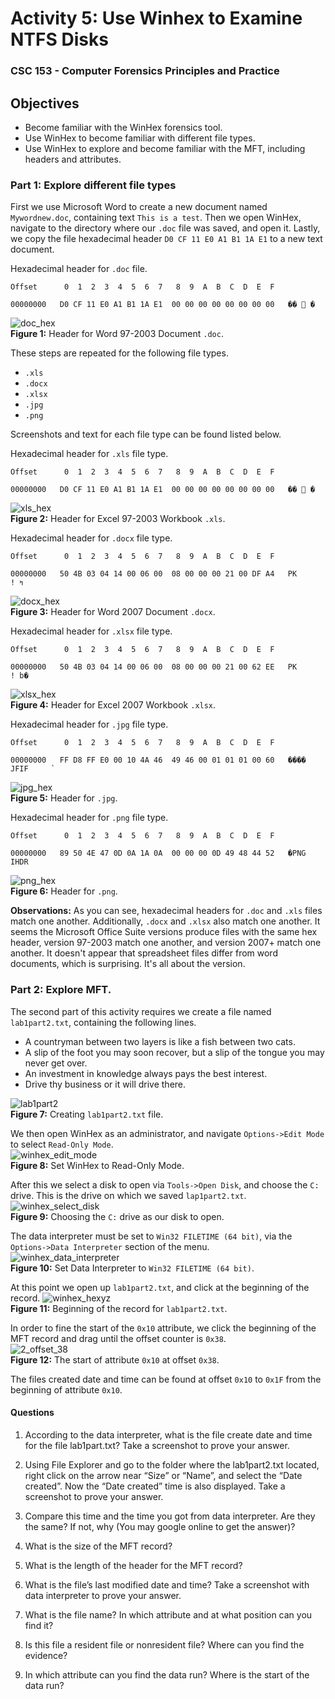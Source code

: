 # Activity 5: Use Winhex to Examine NTFS Disks  
### CSC 153 - Computer Forensics Principles and Practice  

## Objectives  
* Become familiar with the WinHex forensics tool.
* Use WinHex to become familiar with different file types.
* Use WinHex to explore and become familiar with the MFT, including headers and attributes.


### Part 1: Explore different file types

First we use Microsoft Word to create a new document named `Mywordnew.doc`, containing text `This is a test`. Then we open WinHex, navigate to the directory where our `.doc` file was saved, and open it. Lastly, we copy the file  hexadecimal header `D0 CF 11 E0 A1 B1 1A E1` to a new text document.  

Hexadecimal header for `.doc` file.  
```
Offset      0  1  2  3  4  5  6  7   8  9  A  B  C  D  E  F

00000000   D0 CF 11 E0 A1 B1 1A E1  00 00 00 00 00 00 00 00   �� ࡱ �  
```  

![doc_hex](./images/doc_hex.png)  
**Figure 1:** Header for Word 97-2003 Document `.doc`.  

These steps are repeated for the following file types.    
* `.xls`
* `.docx`
* `.xlsx`
* `.jpg`
* `.png`  

Screenshots and text for each file type can be found listed below.


Hexadecimal header for `.xls` file type.
```
Offset      0  1  2  3  4  5  6  7   8  9  A  B  C  D  E  F

00000000   D0 CF 11 E0 A1 B1 1A E1  00 00 00 00 00 00 00 00   �� ࡱ �  
```  

![xls_hex](./images/xls_hex.png)  
**Figure 2:** Header for Excel 97-2003 Workbook `.xls`.  

Hexadecimal header for  `.docx` file type.
```
Offset      0  1  2  3  4  5  6  7   8  9  A  B  C  D  E  F

00000000   50 4B 03 04 14 00 06 00  08 00 00 00 21 00 DF A4   PK          ! ߤ
```  

![docx_hex](./images/docx_hex.png)  
**Figure 3:** Header for Word 2007 Document `.docx`.  

Hexadecimal header for  `.xlsx` file type.
```
Offset      0  1  2  3  4  5  6  7   8  9  A  B  C  D  E  F

00000000   50 4B 03 04 14 00 06 00  08 00 00 00 21 00 62 EE   PK          ! b�
```  

![xlsx_hex](./images/xlsx_hex.png)  
**Figure 4:** Header for Excel 2007 Workbook `.xlsx`.  

Hexadecimal header for  `.jpg` file type.  
```
Offset      0  1  2  3  4  5  6  7   8  9  A  B  C  D  E  F

00000000   FF D8 FF E0 00 10 4A 46  49 46 00 01 01 01 00 60   ����  JFIF     `
```  

![jpg_hex](./images/jpg_hex.png)  
**Figure 5:** Header for `.jpg`.


Hexadecimal header for `.png` file type.  
```  
Offset      0  1  2  3  4  5  6  7   8  9  A  B  C  D  E  F

00000000   89 50 4E 47 0D 0A 1A 0A  00 00 00 0D 49 48 44 52   �PNG        IHDR
```  

![png_hex](./images/png_hex.png)  
**Figure 6:** Header for `.png`.


**Observations:** As you can see, hexadecimal headers for `.doc` and `.xls` files match one another. Additionally, `.docx` and `.xlsx` also match one another. It seems the Microsoft Office Suite versions produce files with the same hex header, version 97-2003 match one another, and version 2007+ match one another. It doesn't appear that spreadsheet files differ from word documents, which is surprising. It's all about the version.  



### Part 2: Explore MFT.  
The second part of this activity requires we create a file named `lab1part2.txt`, containing the following lines.  
* A countryman between two layers is like a fish between two cats.
* A slip of the foot you may soon recover, but a slip of the tongue you may never get over.
* An investment in knowledge always pays the best interest.
* Drive thy business or it will drive there.

![lab1part2](./images/lab1part2.png)  
**Figure 7:** Creating `lab1part2.txt` file.  

We then open WinHex as an administrator, and navigate `Options->Edit Mode` to select `Read-Only Mode`.  
![winhex_edit_mode](./images/winhex_edit_mode.png)  
**Figure 8:** Set WinHex to Read-Only Mode.  


After this we select a disk to open via `Tools->Open Disk`, and choose the `C:` drive. This is the drive on which we saved `lap1part2.txt`.  
![winhex_select_disk](./images/winhex_select_disk.png)  
**Figure 9:** Choosing the `C:` drive as our disk to open.  


The data interpreter must be set to `Win32 FILETIME (64 bit)`, via the `Options->Data Interpreter` section of the menu.  
![winhex_data_interpreter](./images/winhex_data_interpreter.png)  
**Figure 10:** Set Data Interpreter to `Win32 FILETIME (64 bit)`.


At this point we open up `lab1part2.txt`, and click at the beginning of the record.
![winhex_hexyz](./images/winhex_hexyz.png)  
**Figure 11:** Beginning of the record for `lab1part2.txt`.


In order to fine the start of the `0x10` attribute, we click the beginning of the MFT record and drag until the offset counter is `0x38`.  
![2_offset_38](./images/2_offset_38.png)  
**Figure 12:** The start of attribute `0x10` at offset `0x38`.  

The files created date and time can be found at offset `0x10` to `0x1F` from the beginning of attribute `0x10`.  



#### Questions  

1. According to the data interpreter, what is the file create date and time for the file lab1part.txt?
Take a screenshot to prove your answer.  

2. Using File Explorer and go to the folder where the lab1part2.txt located, right click on the arrow
near “Size” or “Name”, and select the “Date created”. Now the “Date created” time is also
displayed. Take a screenshot to prove your answer.

3. Compare this time and the time you got from data interpreter. Are they the same? If not, why
(You may google online to get the answer)?

4. What is the size of the MFT record?

5. What is the length of the header for the MFT record?

6. What is the file’s last modified date and time? Take a screenshot with data interpreter to prove
your answer.

7. What is the file name? In which attribute and at what position can you find it?

8. Is this file a resident file or nonresident file? Where can you find the evidence?

9. In which attribute can you find the data run? Where is the start of the data run?
